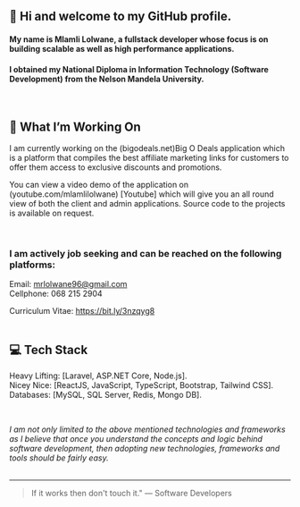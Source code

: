 ## :wave: Hi and welcome to my GitHub profile.



#### My name is Mlamli Lolwane, a fullstack developer whose focus is on building scalable as well as high performance applications. 

#### I obtained my National Diploma in Information Technology (Software Development) from the Nelson Mandela University. 

<br/>

## 📌 What I’m Working On

I am currently working on the (bigodeals.net)Big O Deals</a> application which is a platform that compiles the best affiliate marketing links for customers
to offer them access to exclusive discounts and promotions. <br/>

You can view a video demo of the application on (youtube.com/mlamlilolwane) [Youtube]  which will give you an all round view of both the client and admin applications.
Source code to the projects is available on request.

<br/>

### I am actively job seeking and can be reached on the following platforms:

Email: mrlolwane96@gmail.com <br/>
Cellphone: 068 215 2904 <br/>

Curriculum Vitae: https://bit.ly/3nzqyg8 <br/> <br/>

## 💻 Tech Stack

Heavy Lifting: [Laravel, ASP.NET Core, Node.js]. <br/>
Nicey Nice: [ReactJS, JavaScript, TypeScript, Bootstrap, Tailwind CSS]. <br/>
Databases: [MySQL, SQL Server, Redis, Mongo DB]. <br/>

<br/>

*I am not only limited to the above mentioned technologies and frameworks as I believe that once you understand
the concepts and logic behind software development, then adopting new technologies, frameworks and tools should be fairly easy.* <br/><br/>


---

> If it works then don't touch it." 
— Software Developers
